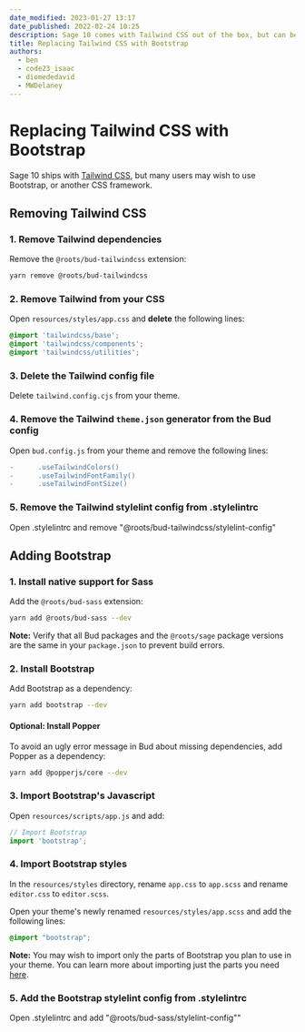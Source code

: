 ```yaml
---
date_modified: 2023-01-27 13:17
date_published: 2022-02-24 10:25
description: Sage 10 comes with Tailwind CSS out of the box, but can be replaced with Bootstrap or any other CSS framework.
title: Replacing Tailwind CSS with Bootstrap
authors:
  - ben
  - code23_isaac
  - diomededavid
  - MWDelaney
---
```


# Replacing Tailwind CSS with Bootstrap

Sage 10 ships with [Tailwind CSS](https://tailwindcss.com), but many users may wish to use Bootstrap, or another CSS framework. 

## Removing Tailwind CSS

### 1. Remove Tailwind dependencies

Remove the `@roots/bud-tailwindcss` extension:

```sh
yarn remove @roots/bud-tailwindcss
```

### 2. Remove Tailwind from your CSS

Open `resources/styles/app.css` and **delete** the following lines:

```css
@import 'tailwindcss/base';
@import 'tailwindcss/components';
@import 'tailwindcss/utilities';
```

### 3. Delete the Tailwind config file

Delete `tailwind.config.cjs` from your theme.

### 4. Remove the Tailwind `theme.json` generator from the Bud config

Open `bud.config.js` from your theme and remove the following lines:

```diff
-      .useTailwindColors()
-      .useTailwindFontFamily()
-      .useTailwindFontSize()
```

### 5. Remove the Tailwind stylelint config from .stylelintrc

Open .stylelintrc and remove "@roots/bud-tailwindcss/stylelint-config"

## Adding Bootstrap

### 1. Install native support for Sass

Add the `@roots/bud-sass` extension:

```sh
yarn add @roots/bud-sass --dev
```
**Note:** Verify that all Bud packages and the `@roots/sage` package versions are the same in your `package.json` to prevent build errors.

### 2. Install Bootstrap

Add Bootstrap as a dependency:

```sh
yarn add bootstrap --dev
```

#### Optional: Install Popper

To avoid an ugly error message in Bud about missing dependencies, add Popper as a dependency:

```sh
yarn add @popperjs/core --dev
```

### 3. Import Bootstrap's Javascript

Open `resources/scripts/app.js` and add:

```javascript
// Import Bootstrap
import 'bootstrap';
```

### 4. Import Bootstrap styles

In the `resources/styles` directory, rename `app.css` to `app.scss` and rename `editor.css` to `editor.scss`.

Open your theme's newly renamed `resources/styles/app.scss` and add the following lines:

```css
@import "bootstrap";
```

**Note:** You may wish to import only the parts of Bootstrap you plan to use in your theme. You can learn more about importing just the parts you need [here](https://getbootstrap.com/docs/5.1/customize/sass/#importing).

### 5. Add the Bootstrap stylelint config from .stylelintrc

Open .stylelintrc and add "@roots/bud-sass/stylelint-config""

